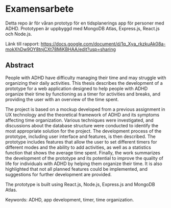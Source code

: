 # Examensarbete 

Detta repo är för våran prototyp för en tidsplanerings app för personer med ADHD. Prototypen är uppbyggd med MongoDB Atlas, Express.js, React.js och Node.js.

Länk till rapport: https://docs.google.com/document/d/1q_Xya_rkzkuAk08a-mokXhDw9OY8tnjCXt78MiKBHAA/edit?usp=sharing

## Abstract

People with ADHD have difficulty managing their time and may struggle with organizing their daily activities. 
This thesis describes the development of a prototype for a web application designed to help people with ADHD 
organize their time by functioning as a timer for activities and breaks, and providing the user with an overview of the time spent. 

The project is based on a mockup developed from a previous assignment in UX technology and the theoretical framework of ADHD and its symptoms 
affecting time organization. Various techniques were investigated, and discussions about the database structure were conducted to identify the 
most appropriate solution for the project. The development process of the prototype, including user interface and features, is then described. 
The prototype includes features that allow the user to set different timers for different modes and the ability to add activities, as well as a 
statistics function that shows the average time spent. Finally, the work summarizes the development of the prototype and its potential to improve 
the quality of life for individuals with ADHD by helping them organize their time. It is also highlighted that not all planned features could be 
implemented, and suggestions for further development are provided.

The prototype is built using React.js, Node.js, Express.js and MongoDB Atlas.

Keywords: ADHD, app development, timer, time organization.


